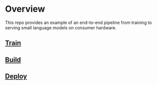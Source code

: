 # Overview
This repo provides an example of an end-to-end pipeline from training to serving small language models on consumer hardware.
## [Train](train/README.md)
## [Build](build/README.md)
## [Deploy](deploy/README.md)